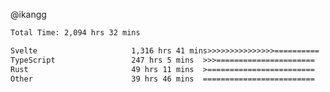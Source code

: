 @ikangg
<!--START_SECTION:waka-->

```txt
Total Time: 2,094 hrs 32 mins

Svelte                     1,316 hrs 41 mins>>>>>>>>>>>>>>>==========   61.69 %
TypeScript                 247 hrs 5 mins  >>>======================   11.58 %
Rust                       49 hrs 11 mins  >========================   02.30 %
Other                      39 hrs 46 mins  =========================   01.86 %
```

<!--END_SECTION:waka-->
